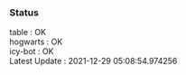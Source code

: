 ### Status


table : OK  
hogwarts : OK  
icy-bot : OK  
Latest Update : 2021-12-29 05:08:54.974256
